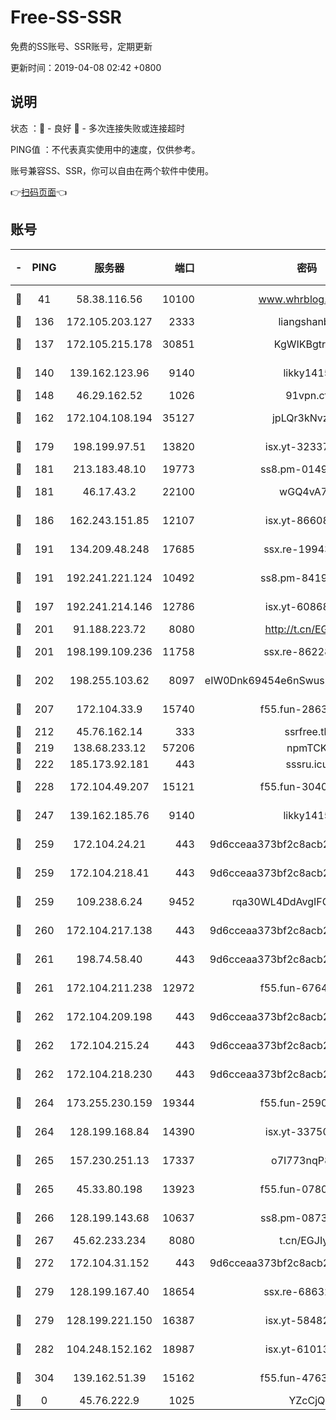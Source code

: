 # Free-SS-SSR

免费的SS账号、SSR账号，定期更新

更新时间：2019-04-08 02:42 +0800

## 说明

状态     ：🙂 - 良好 🙁 - 多次连接失败或连接超时

PING值   ：不代表真实使用中的速度，仅供参考。

账号兼容SS、SSR，你可以自由在两个软件中使用。

👉[扫码页面](https://liesauer.github.io/Free-SS-SSR/)👈

## 账号

|-|PING|服务器|端口|密码|加密方式|区域|
|:----:|:----:|:-----:|-----:|:----:|:----:|:----:|
|🙂|41|58.38.116.56|10100|www.whrblog.online|aes-256-cfb|CN|
|🙂|136|172.105.203.127|2333|liangshanbo|chacha20|JP|
|🙂|137|172.105.215.178|30851|KgWIKBgtrjzT|aes-256-cfb|JP|
|🙂|140|139.162.123.96|9140|likky1415|aes-256-cfb|JP|
|🙂|148|46.29.162.52|1026|91vpn.cf|rc4-md5|RU|
|🙂|162|172.104.108.194|35127|jpLQr3kNvzJG|aes-256-cfb|JP|
|🙂|179|198.199.97.51|13820|isx.yt-32337779|aes-256-cfb|US|
|🙂|181|213.183.48.10|19773|ss8.pm-01498489|rc4-md5|RU|
|🙂|181|46.17.43.2|22100|wGQ4vA7D|aes-256-gcm|RU|
|🙂|186|162.243.151.85|12107|isx.yt-86608060|aes-256-cfb|US|
|🙂|191|134.209.48.248|17685|ssx.re-19943487|aes-256-cfb|US|
|🙂|191|192.241.221.124|10492|ss8.pm-84199449|aes-256-cfb|US|
|🙂|197|192.241.214.146|12786|isx.yt-60868066|aes-256-cfb|US|
|🙂|201|91.188.223.72|8080|http://t.cn/EGJIyrl|rc4-md5|RU|
|🙂|201|198.199.109.236|11758|ssx.re-86228832|aes-256-cfb|US|
|🙂|202|198.255.103.62|8097|eIW0Dnk69454e6nSwuspv9DmS201tQ0D|aes-256-cfb|US|
|🙂|207|172.104.33.9|15740|f55.fun-28636194|aes-256-cfb|SG|
|🙂|212|45.76.162.14|333|ssrfree.tk|rc4|SG|
|🙂|219|138.68.233.12|57206|npmTCK|rc4-md5|US|
|🙂|222|185.173.92.181|443|sssru.icu|rc4-md5|RU|
|🙂|228|172.104.49.207|15121|f55.fun-30401245|aes-256-cfb|SG|
|🙂|247|139.162.185.76|9140|likky1415|aes-256-cfb|DE|
|🙂|259|172.104.24.21|443|9d6cceaa373bf2c8acb22e60b6a58be6|aes-256-cfb|US|
|🙂|259|172.104.218.41|443|9d6cceaa373bf2c8acb22e60b6a58be6|aes-256-cfb|US|
|🙂|259|109.238.6.24|9452|rqa30WL4DdAvgIFG6Fs3znzTa|aes-256-cfb|FR|
|🙂|260|172.104.217.138|443|9d6cceaa373bf2c8acb22e60b6a58be6|aes-256-cfb|US|
|🙂|261|198.74.58.40|443|9d6cceaa373bf2c8acb22e60b6a58be6|aes-256-cfb|US|
|🙂|261|172.104.211.238|12972|f55.fun-67642887|aes-256-cfb|US|
|🙂|262|172.104.209.198|443|9d6cceaa373bf2c8acb22e60b6a58be6|aes-256-cfb|US|
|🙂|262|172.104.215.24|443|9d6cceaa373bf2c8acb22e60b6a58be6|aes-256-cfb|US|
|🙂|262|172.104.218.230|443|9d6cceaa373bf2c8acb22e60b6a58be6|aes-256-cfb|US|
|🙂|264|173.255.230.159|19344|f55.fun-25906913|aes-256-cfb|US|
|🙂|264|128.199.168.84|14390|isx.yt-33750063|aes-256-cfb|SG|
|🙂|265|157.230.251.13|17337|o7I773nqP8ug|aes-256-cfb|SG|
|🙂|265|45.33.80.198|13923|f55.fun-07807805|aes-256-cfb|US|
|🙂|266|128.199.143.68|10637|ss8.pm-08735553|aes-256-cfb|SG|
|🙂|267|45.62.233.234|8080|t.cn/EGJIyrl|rc4-md5|CA|
|🙂|272|172.104.31.152|443|9d6cceaa373bf2c8acb22e60b6a58be6|aes-256-cfb|US|
|🙂|279|128.199.167.40|18654|ssx.re-68632684|aes-256-cfb|SG|
|🙂|279|128.199.221.150|16387|isx.yt-58482391|aes-256-cfb|SG|
|🙂|282|104.248.152.162|18987|isx.yt-61013935|aes-256-cfb|SG|
|🙂|304|139.162.51.39|15162|f55.fun-47639032|aes-256-cfb|SG|
|🙁|0|45.76.222.9|1025|YZcCjQ|rc4-md5|JP|
